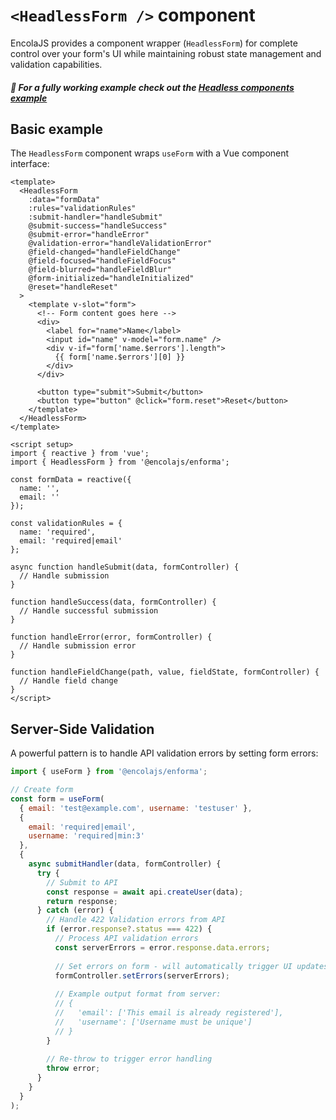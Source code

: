 # `<HeadlessForm />` component

<!-- 
This page should provide:
1. Overview of useForm composable and HeadlessForm component
2. API reference for returned properties and methods
3. Basic implementation examples
4. Form state management
5. Handling validation and submission
6. Integration with fields and other components
7. Common patterns and best practices
8. Advanced usage examples
-->

<TabNav :items="[
    { label: 'Usage', link: '/headless/form' },
    { label: 'API', link: '/headless/form_api' },
]" />

EncolaJS provides a component wrapper (`HeadlessForm`) for complete control over your form's UI while maintaining robust state management and validation capabilities.

##### :notebook_with_decorative_cover: For a fully working example check out the [Headless components example](/examples/headless-components)

## Basic example

The `HeadlessForm` component wraps `useForm` with a Vue component interface:

```vue
<template>
  <HeadlessForm
    :data="formData"
    :rules="validationRules"
    :submit-handler="handleSubmit"
    @submit-success="handleSuccess"
    @submit-error="handleError"
    @validation-error="handleValidationError"
    @field-changed="handleFieldChange"
    @field-focused="handleFieldFocus"
    @field-blurred="handleFieldBlur"
    @form-initialized="handleInitialized"
    @reset="handleReset"
  >
    <template v-slot="form">
      <!-- Form content goes here -->
      <div>
        <label for="name">Name</label>
        <input id="name" v-model="form.name" />
        <div v-if="form['name.$errors'].length">
          {{ form['name.$errors'][0] }}
        </div>
      </div>
        
      <button type="submit">Submit</button>
      <button type="button" @click="form.reset">Reset</button>
    </template>
  </HeadlessForm>
</template>

<script setup>
import { reactive } from 'vue';
import { HeadlessForm } from '@encolajs/enforma';

const formData = reactive({
  name: '',
  email: ''
});

const validationRules = {
  name: 'required',
  email: 'required|email'
};

async function handleSubmit(data, formController) {
  // Handle submission
}

function handleSuccess(data, formController) {
  // Handle successful submission
}

function handleError(error, formController) {
  // Handle submission error
}

function handleFieldChange(path, value, fieldState, formController) {
  // Handle field change
}
</script>
```

## Server-Side Validation

A powerful pattern is to handle API validation errors by setting form errors:

```javascript
import { useForm } from '@encolajs/enforma';

// Create form
const form = useForm(
  { email: 'test@example.com', username: 'testuser' },
  {
    email: 'required|email',
    username: 'required|min:3'
  },
  {
    async submitHandler(data, formController) {
      try {
        // Submit to API
        const response = await api.createUser(data);
        return response;
      } catch (error) {
        // Handle 422 Validation errors from API
        if (error.response?.status === 422) {
          // Process API validation errors
          const serverErrors = error.response.data.errors;
          
          // Set errors on form - will automatically trigger UI updates
          formController.setErrors(serverErrors);
          
          // Example output format from server:
          // {
          //   'email': ['This email is already registered'],
          //   'username': ['Username must be unique']
          // }
        }
        
        // Re-throw to trigger error handling
        throw error;
      }
    }
  }
);
```